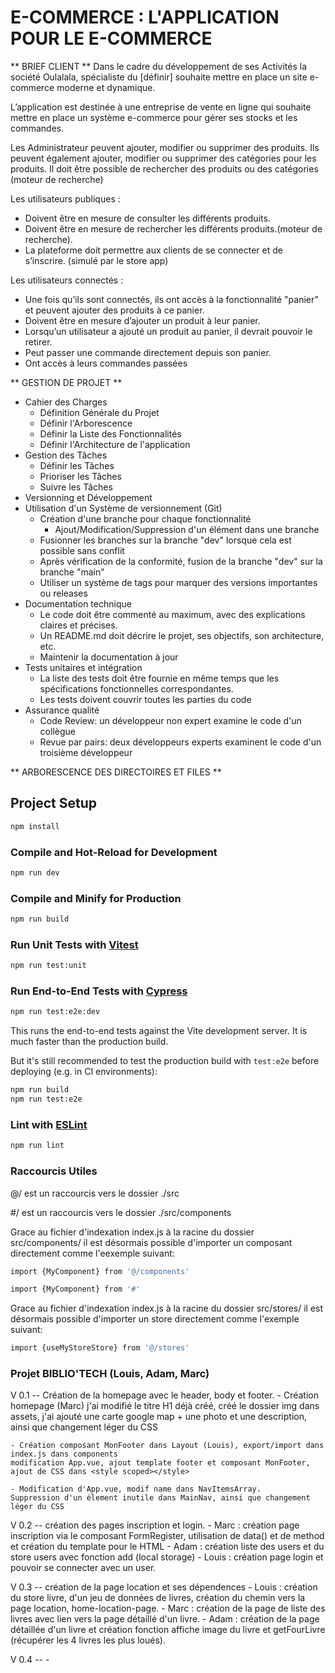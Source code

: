 # E-COMMERCE : L'APPLICATION POUR LE E-COMMERCE

** BRIEF CLIENT **
Dans le cadre du développement de ses Activités la société Oulalala, spécialiste du [définir] souhaite mettre en place un site e-commerce moderne et dynamique.

L’application est destinée à une entreprise de vente en ligne qui souhaite mettre en place un système e-commerce pour gérer ses stocks et les commandes.

Les Administrateur peuvent ajouter, modifier ou supprimer des produits. 
Ils peuvent également ajouter, modifier ou supprimer des catégories pour les produits.
Il doit être possible de rechercher des produits ou des catégories (moteur de recherche)

Les utilisateurs publiques :
- Doivent être en mesure de consulter les différents produits.
- Doivent être en mesure de rechercher les différents produits.(moteur de recherche).
- La plateforme doit permettre aux clients de se connecter et de s’inscrire. (simulé par le store app)

Les utilisateurs connectés :
- Une fois qu’ils sont connectés, ils ont accès à la fonctionnalité "panier" et peuvent ajouter des produits à ce panier.
- Doivent être en mesure d’ajouter un produit à leur panier.
- Lorsqu’un utilisateur a ajouté un produit au panier, il devrait pouvoir le retirer.
- Peut passer une commande directement depuis son panier.
- Ont accès à leurs commandes passées



** GESTION DE PROJET **
- Cahier des Charges
    - Définition Générale du Projet
    - Définir l'Arborescence
    - Définir la Liste des Fonctionnalités
    - Définir l'Architecture de l'application
- Gestion des Tâches
    - Définir les Tâches
    - Prioriser les Tâches
    - Suivre les Tâches
- Versionning et Développement
- Utilisation d'un Système de versionnement (Git)
    - Création d'une branche pour chaque fonctionnalité
        - Ajout/Modification/Suppression d'un élément dans une branche
    - Fusionner les branches sur la branche "dev" lorsque cela est possible sans conflit
    - Après vérification de la conformité, fusion de la branche "dev" sur la branche "main"
    - Utiliser un système de tags pour marquer des versions importantes ou releases
- Documentation technique
    - Le code doit être commenté au maximum, avec des explications claires et précises.
    - Un README.md doit décrire le projet, ses objectifs, son architecture, etc.
    - Maintenir la documentation à jour
- Tests unitaires et intégration
    - La liste des  tests doit être fournie en même temps que les spécifications fonctionnelles correspondantes.
    - Les tests doivent couvrir toutes les parties du code
- Assurance qualité
    - Code Review: un développeur non expert examine le code d'un collègue
    - Revue par pairs: deux développeurs experts examinent le code d'un troisième développeur

** ARBORESCENCE DES DIRECTOIRES ET FILES **



## Project Setup

```sh
npm install
```

### Compile and Hot-Reload for Development

```sh
npm run dev
```

### Compile and Minify for Production

```sh
npm run build
```

### Run Unit Tests with [Vitest](https://vitest.dev/)

```sh
npm run test:unit
```

### Run End-to-End Tests with [Cypress](https://www.cypress.io/)

```sh
npm run test:e2e:dev
```

This runs the end-to-end tests against the Vite development server.
It is much faster than the production build.

But it's still recommended to test the production build with `test:e2e` before deploying (e.g. in CI environments):

```sh
npm run build
npm run test:e2e
```

### Lint with [ESLint](https://eslint.org/)

```sh
npm run lint
```


### Raccourcis Utiles

@/ est un raccourcis vers le dossier ./src

#/ est un raccourcis vers le dossier ./src/components

Grace au fichier d'indexation index.js à la racine du dossier src/components/ il est désormais possible d'importer un composant directement comme l'eexemple suivant:
```sh
import {MyComponent} from '@/components'
```
```sh
import {MyComponent} from '#'
```

Grace au fichier d'indexation index.js à la racine du dossier src/stores/ il est désormais possible d'importer un store directement comme l'exemple suivant:
```sh
import {useMyStoreStore} from '@/stores'
```



### Projet BIBLIO'TECH (Louis, Adam, Marc)

V 0.1 -- Création de la homepage avec le header, body et footer.
    - Création homepage (Marc) j'ai modifié le titre H1 déjà créé, créé le dossier img dans assets,
    j'ai ajouté une carte google map + une photo et une description, ainsi que changement léger du CSS

    - Création composant MonFooter dans Layout (Louis), export/import dans index.js dans components
    modification App.vue, ajout template footer et composant MonFooter, ajout de CSS dans <style scoped></style>

    - Modification d'App.vue, modif name dans NavItemsArray. 
    Suppression d'un élement inutile dans MainNav, ainsi que changement léger du CSS

V 0.2 -- création des pages inscription et login.
    - Marc : création page inscription via le composant FormRegister, utilisation de data() et de method et création du template pour le HTML
    - Adam : création liste des users et du store users avec fonction add (local storage)
    - Louis : création page login et pouvoir se connecter avec un user.

V 0.3 -- création de la page location et ses dépendences
    - Louis : création du store livre, d'un jeu de données de livres, création du chemin vers la page location, home-location-page.
    - Marc : création de la page de liste des livres avec lien vers la page détaillé d'un livre.
    - Adam : création de la page détaillée d'un livre et création fonction affiche image du livre et getFourLivre (récupérer les 4 livres les plus loués).

V 0.4 -- 
    -